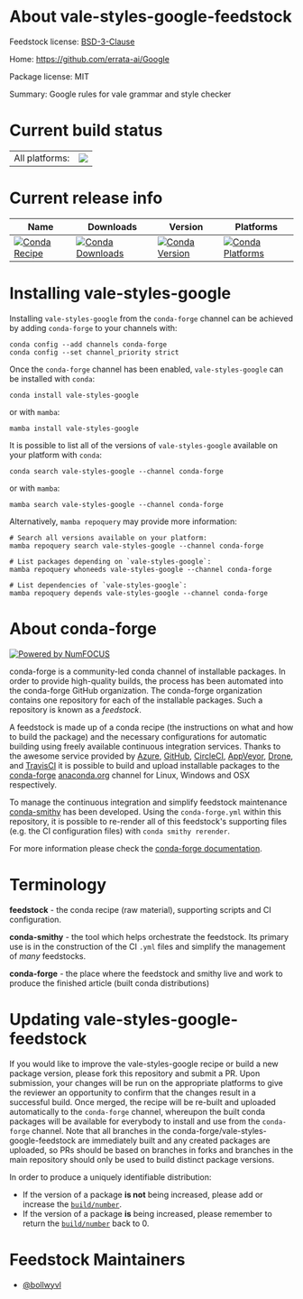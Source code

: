 About vale-styles-google-feedstock
==================================

Feedstock license: [BSD-3-Clause](https://github.com/conda-forge/vale-styles-google-feedstock/blob/main/LICENSE.txt)

Home: https://github.com/errata-ai/Google

Package license: MIT

Summary: Google rules for vale grammar and style checker

Current build status
====================


<table><tr><td>All platforms:</td>
    <td>
      <a href="https://dev.azure.com/conda-forge/feedstock-builds/_build/latest?definitionId=22070&branchName=main">
        <img src="https://dev.azure.com/conda-forge/feedstock-builds/_apis/build/status/vale-styles-google-feedstock?branchName=main">
      </a>
    </td>
  </tr>
</table>

Current release info
====================

| Name | Downloads | Version | Platforms |
| --- | --- | --- | --- |
| [![Conda Recipe](https://img.shields.io/badge/recipe-vale--styles--google-green.svg)](https://anaconda.org/conda-forge/vale-styles-google) | [![Conda Downloads](https://img.shields.io/conda/dn/conda-forge/vale-styles-google.svg)](https://anaconda.org/conda-forge/vale-styles-google) | [![Conda Version](https://img.shields.io/conda/vn/conda-forge/vale-styles-google.svg)](https://anaconda.org/conda-forge/vale-styles-google) | [![Conda Platforms](https://img.shields.io/conda/pn/conda-forge/vale-styles-google.svg)](https://anaconda.org/conda-forge/vale-styles-google) |

Installing vale-styles-google
=============================

Installing `vale-styles-google` from the `conda-forge` channel can be achieved by adding `conda-forge` to your channels with:

```
conda config --add channels conda-forge
conda config --set channel_priority strict
```

Once the `conda-forge` channel has been enabled, `vale-styles-google` can be installed with `conda`:

```
conda install vale-styles-google
```

or with `mamba`:

```
mamba install vale-styles-google
```

It is possible to list all of the versions of `vale-styles-google` available on your platform with `conda`:

```
conda search vale-styles-google --channel conda-forge
```

or with `mamba`:

```
mamba search vale-styles-google --channel conda-forge
```

Alternatively, `mamba repoquery` may provide more information:

```
# Search all versions available on your platform:
mamba repoquery search vale-styles-google --channel conda-forge

# List packages depending on `vale-styles-google`:
mamba repoquery whoneeds vale-styles-google --channel conda-forge

# List dependencies of `vale-styles-google`:
mamba repoquery depends vale-styles-google --channel conda-forge
```


About conda-forge
=================

[![Powered by
NumFOCUS](https://img.shields.io/badge/powered%20by-NumFOCUS-orange.svg?style=flat&colorA=E1523D&colorB=007D8A)](https://numfocus.org)

conda-forge is a community-led conda channel of installable packages.
In order to provide high-quality builds, the process has been automated into the
conda-forge GitHub organization. The conda-forge organization contains one repository
for each of the installable packages. Such a repository is known as a *feedstock*.

A feedstock is made up of a conda recipe (the instructions on what and how to build
the package) and the necessary configurations for automatic building using freely
available continuous integration services. Thanks to the awesome service provided by
[Azure](https://azure.microsoft.com/en-us/services/devops/), [GitHub](https://github.com/),
[CircleCI](https://circleci.com/), [AppVeyor](https://www.appveyor.com/),
[Drone](https://cloud.drone.io/welcome), and [TravisCI](https://travis-ci.com/)
it is possible to build and upload installable packages to the
[conda-forge](https://anaconda.org/conda-forge) [anaconda.org](https://anaconda.org/)
channel for Linux, Windows and OSX respectively.

To manage the continuous integration and simplify feedstock maintenance
[conda-smithy](https://github.com/conda-forge/conda-smithy) has been developed.
Using the ``conda-forge.yml`` within this repository, it is possible to re-render all of
this feedstock's supporting files (e.g. the CI configuration files) with ``conda smithy rerender``.

For more information please check the [conda-forge documentation](https://conda-forge.org/docs/).

Terminology
===========

**feedstock** - the conda recipe (raw material), supporting scripts and CI configuration.

**conda-smithy** - the tool which helps orchestrate the feedstock.
                   Its primary use is in the construction of the CI ``.yml`` files
                   and simplify the management of *many* feedstocks.

**conda-forge** - the place where the feedstock and smithy live and work to
                  produce the finished article (built conda distributions)


Updating vale-styles-google-feedstock
=====================================

If you would like to improve the vale-styles-google recipe or build a new
package version, please fork this repository and submit a PR. Upon submission,
your changes will be run on the appropriate platforms to give the reviewer an
opportunity to confirm that the changes result in a successful build. Once
merged, the recipe will be re-built and uploaded automatically to the
`conda-forge` channel, whereupon the built conda packages will be available for
everybody to install and use from the `conda-forge` channel.
Note that all branches in the conda-forge/vale-styles-google-feedstock are
immediately built and any created packages are uploaded, so PRs should be based
on branches in forks and branches in the main repository should only be used to
build distinct package versions.

In order to produce a uniquely identifiable distribution:
 * If the version of a package **is not** being increased, please add or increase
   the [``build/number``](https://docs.conda.io/projects/conda-build/en/latest/resources/define-metadata.html#build-number-and-string).
 * If the version of a package **is** being increased, please remember to return
   the [``build/number``](https://docs.conda.io/projects/conda-build/en/latest/resources/define-metadata.html#build-number-and-string)
   back to 0.

Feedstock Maintainers
=====================

* [@bollwyvl](https://github.com/bollwyvl/)

